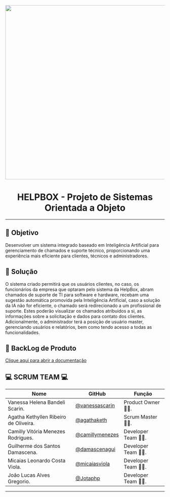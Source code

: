 <div align="center">
<img src="https://github.com/user-attachments/assets/25c3b68e-e1f5-4edc-9709-054ffd1efca3" width="550"/>
</div>
<div align="center">
 
  # HELPBOX - Projeto de Sistemas Orientada a Objeto
</div>

---

## 🎯 Objetivo

Desenvolver um sistema integrado baseado em Inteligência Artificial para gerenciamento de chamados e suporte técnico, proporcionando uma experiência mais eficiente para clientes, técnicos e administradores.

## 🔧 Solução

O sistema criado permitirá que os usuários clientes, no caso, os funcionários da empresa que optaram pelo sistema da HelpBox, abram chamados de suporte de TI para software e hardware, recebam uma sugestão automática promovida pela Inteligência Artificial, caso a solução da IA não for eficiente, o chamado será redirecionado a um profissional de suporte. Estes poderão visualizar os chamados atribuidos a si, as informações sobre a solicitação e dados para contato dos clientes. Adicionalmente, o administrador terá a posição de usuário master, gerenciando usuários e relatórios, bem como tendo acesso a todas as funcionalidades.

## 📝 BackLog de Produto

[Clique aqui para abrir a documentação](file:///C:/Users/camil/Downloads/Product%20Backlog.pdf)


## 💻 SCRUM  TEAM 💻

| Nome     | GitHub | Função     |
|----------|--------|------------|
| Vanessa Helena Bandeli Scarin. | [@vanessascarin](https://github.com/vanessascarin) | Product Owner 👩‍💼. |
| Agatha Kethyllen Ribeiro de Oliveira. | [@agathaketh](https://github.com/agathaketh) | Scrum Master 👩‍💼. |
| Camilly Vitória Menezes Rodrigues. | [@camillymenezes](https://github.com/camillymenezes) | Developer Team 👩‍💻. |
| Guilherme dos Santos Damascena. | [@damascenagui](https://github.com/damascenagui) | Developer Team 👩‍💻. |
| Micaias Leonardo Costa Viola. | [@micaiasviola](https://github.com/micaiasviola) | Developer Team 👩‍💻. |
| João Lucas Alves Gregorio. | [@Jotaphp](https://github.com/Jotaphp) | Developer Team 👩‍💻. |

---


  
